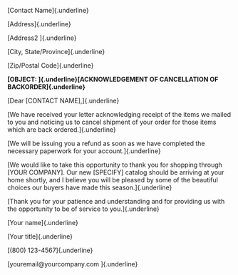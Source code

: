 [Contact Name]{.underline}

[Address]{.underline}

[Address2 ]{.underline}

[City, State/Province]{.underline}

[Zip/Postal Code]{.underline}

**[OBJECT: ]{.underline}[ACKNOWLEDGEMENT OF CANCELLATION OF
BACKORDER]{.underline}**

[Dear \[CONTACT NAME\],]{.underline}

[We have received your letter acknowledging receipt of the items we
mailed to you and noticing us to cancel shipment of your order for those
items which are back ordered.]{.underline}

[We will be issuing you a refund as soon as we have completed the
necessary paperwork for your account.]{.underline}

[We would like to take this opportunity to thank you for shopping
through \[YOUR COMPANY\]. Our new \[SPECIFY\] catalog should be arriving
at your home shortly, and I believe you will be pleased by some of the
beautiful choices our buyers have made this season.]{.underline}

[Thank you for your patience and understanding and for providing us with
the opportunity to be of service to you.]{.underline}

[Your name]{.underline}

[Your title]{.underline}

[(800) 123-4567]{.underline}

[youremail\@yourcompany.com ]{.underline}
